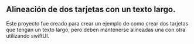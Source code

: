 ## Alineación de dos tarjetas con un texto largo.

Este proyecto fue creado para crear un ejemplo de como crear dos tarjetas que tengan un texto largo, pero deben mantenerse alineadas una con otra utilizando swiftUI.
